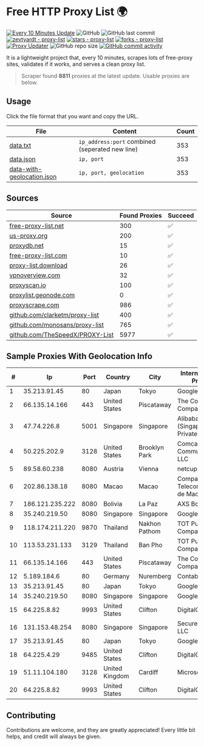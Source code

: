 
# Free HTTP Proxy List 🌍

[![Every 10 Minutes Update](https://github.com/mertguvencli/http-proxy-list/actions/workflows/main.yml/badge.svg?branch=main)](https://github.com/mertguvencli/http-proxy-list/actions/workflows/main.yml)
![GitHub](https://img.shields.io/github/license/mertguvencli/http-proxy-list)
![GitHub last commit](https://img.shields.io/github/last-commit/mertguvencli/http-proxy-list)
[![zevtyardt - proxy-list](https://img.shields.io/static/v1?label=zevtyardt&message=proxy-list&color=blue&logo=github)](https://github.com/zevtyardt/proxy-list "Go to GitHub repo")
[![stars - proxy-list](https://img.shields.io/github/stars/zevtyardt/proxy-list?style=social)](https://github.com/zevtyardt/proxy-list)
[![forks - proxy-list](https://img.shields.io/github/forks/zevtyardt/proxy-list?style=social)](https://github.com/zevtyardt/proxy-list)
[![Proxy Updater](https://github.com/zevtyardt/proxy-list/workflows/Proxy%20Updater/badge.svg)](https://github.com/zevtyardt/proxy-list/actions?query=workflow:"Proxy+Updater")
![GitHub repo size](https://img.shields.io/github/repo-size/zevtyardt/proxy-list)
[![GitHub commit activity](https://img.shields.io/github/commit-activity/m/zevtyardt/proxy-list?logo=commits)](https://github.com/zevtyardt/proxy-list/commits/main)

It is a lightweight project that, every 10 minutes, scrapes lots of free-proxy sites, validates if it works, and serves a clean proxy list.

> Scraper found **8811** proxies at the latest update. Usable proxies are below.

## Usage

Click the file format that you want and copy the URL.

|File|Content|Count|
|----|-------|-----|
|[data.txt](https://raw.githubusercontent.com/mertguvencli/http-proxy-list/main/proxy-list/data.txt)|`ip_address:port` combined (seperated new line)|353|
|[data.json](https://raw.githubusercontent.com/mertguvencli/http-proxy-list/main/proxy-list/data.json)|`ip, port`|353|
|[data-with-geolocation.json](https://raw.githubusercontent.com/mertguvencli/http-proxy-list/main/proxy-list/data-with-geolocation.json)|`ip, port, geolocation`|353|

## Sources

|Source|Found Proxies|Succeed|
|------|-------------|-------|
|[free-proxy-list.net](https://free-proxy-list.net)|300|✅|
|[us-proxy.org](https://www.us-proxy.org)|200|✅|
|[proxydb.net](http://proxydb.net)|15|✅|
|[free-proxy-list.com](https://free-proxy-list.com/?page=&port=&type%5B%5D=http&type%5B%5D=https&up_time=0&search=Search)|10|✅|
|[proxy-list.download](https://www.proxy-list.download/HTTP)|26|✅|
|[vpnoverview.com](https://vpnoverview.com/privacy/anonymous-browsing/free-proxy-servers)|32|✅|
|[proxyscan.io](https://www.proxyscan.io)|100|✅|
|[proxylist.geonode.com](https://proxylist.geonode.com/api/proxy-list?limit=300&page=1&sort_by=lastChecked&sort_type=desc&protocols=http,https)|0|✅|
|[proxyscrape.com](https://api.proxyscrape.com/v2/?request=displayproxies&protocol=http&timeout=10000&country=all&ssl=all&anonymity=all)|986|✅|
|[github.com/clarketm/proxy-list](https://raw.githubusercontent.com/clarketm/proxy-list/master/proxy-list-raw.txt)|400|✅|
|[github.com/monosans/proxy-list](https://raw.githubusercontent.com/monosans/proxy-list/main/proxies/http.txt)|765|✅|
|[github.com/TheSpeedX/PROXY-List](https://raw.githubusercontent.com/TheSpeedX/PROXY-List/master/http.txt)|5977|✅|


## Sample Proxies With Geolocation Info

|#|Ip|Port|Country|City|Internet Service Provider|
|-|--|----|-------|----|-------------------------|
|1|35.213.91.45|80|Japan|Tokyo|Google LLC|
|2|66.135.14.166|443|United States|Piscataway|The Constant Company, LLC|
|3|47.74.226.8|5001|Singapore|Singapore|Alibaba Cloud (Singapore) Private Limited|
|4|50.225.202.9|3128|United States|Brooklyn Park|Comcast Cable Communications, LLC|
|5|89.58.60.238|8080|Austria|Vienna|netcup GmbH|
|6|202.86.138.18|8080|Macao|Macao|Companhia de Telecomunicacoes de Macau|
|7|186.121.235.222|8080|Bolivia|La Paz|AXS Bolivia S. A.|
|8|35.240.219.50|8080|Singapore|Singapore|Google LLC|
|9|118.174.211.220|9870|Thailand|Nakhon Pathom|TOT Public Company Limited|
|10|113.53.231.133|3129|Thailand|Ban Pho|TOT Public Company Limited|
|11|66.135.14.166|443|United States|Piscataway|The Constant Company, LLC|
|12|5.189.184.6|80|Germany|Nuremberg|Contabo GmbH|
|13|35.213.91.45|80|Japan|Tokyo|Google LLC|
|14|35.240.219.50|8080|Singapore|Singapore|Google LLC|
|15|64.225.8.82|9993|United States|Clifton|DigitalOcean, LLC|
|16|131.153.48.254|8080|Singapore|Singapore|Secured Servers LLC|
|17|35.213.91.45|80|Japan|Tokyo|Google LLC|
|18|64.225.4.29|9485|United States|Clifton|DigitalOcean, LLC|
|19|51.11.104.180|3128|United Kingdom|Cardiff|Microsoft|
|20|64.225.8.82|9993|United States|Clifton|DigitalOcean, LLC|



## Contributing

Contributions are welcome, and they are greatly appreciated! Every
little bit helps, and credit will always be given.

